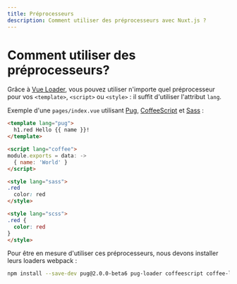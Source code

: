 ```yaml
---
title: Préprocesseurs
description: Comment utiliser des préprocesseurs avec Nuxt.js ?
---
```


# Comment utiliser des préprocesseurs?

Grâce à [Vue Loader](http://vue-loader.vuejs.org/fr/configurations/pre-processors.html), vous pouvez utiliser n'importe quel préprocesseur pour vos `<template>`, `<script>` ou `<style>` : il suffit d'utiliser l'attribut `lang`.

Exemple d'une `pages/index.vue` utilisant [Pug](https://github.com/pugjs/pug), [CoffeeScript](http://coffeescript.org) et [Sass](http://sass-lang.com/) :

```html
<template lang="pug">
  h1.red Hello {{ name }}!
</template>

<script lang="coffee">
module.exports = data: ->
  { name: 'World' }
</script>

<style lang="sass">
.red
  color: red
</style>

<style lang="scss">
.red {
  color: red
}
</style>
```

Pour être en mesure d'utiliser ces préprocesseurs, nous devons installer leurs loaders webpack :

```bash
npm install --save-dev pug@2.0.0-beta6 pug-loader coffeescript coffee-loader node-sass sass-loader
```
